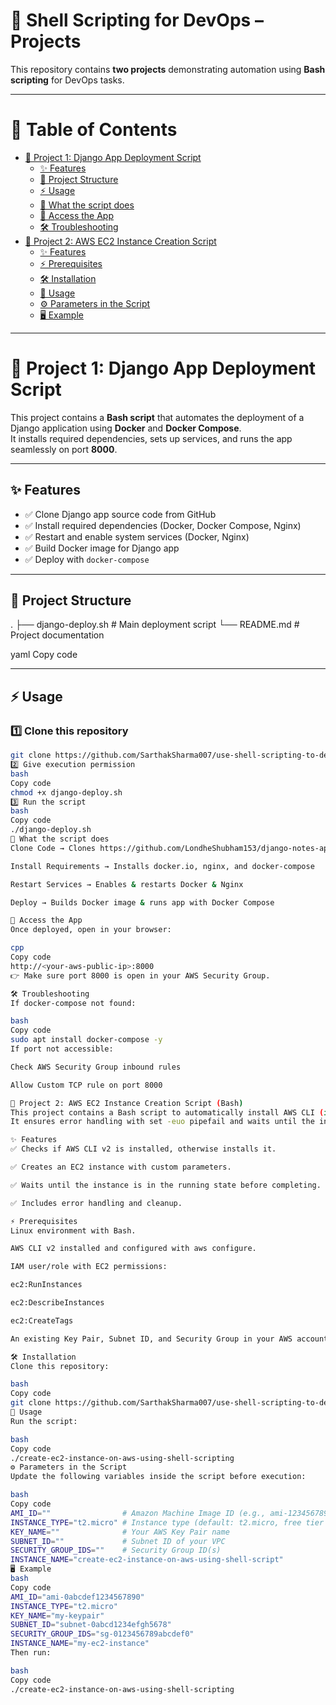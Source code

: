 # 🚀 Shell Scripting for DevOps – Projects

This repository contains **two projects** demonstrating automation using **Bash scripting** for DevOps tasks.  

---

# 📑 Table of Contents
- [📌 Project 1: Django App Deployment Script](#-project-1-django-app-deployment-script)
  - [✨ Features](#-features)
  - [📂 Project Structure](#-project-structure)
  - [⚡ Usage](#-usage)
  - [🐳 What the script does](#-what-the-script-does)
  - [🔑 Access the App](#-access-the-app)
  - [🛠️ Troubleshooting](#-troubleshooting)
- [📌 Project 2: AWS EC2 Instance Creation Script](#-project-2-aws-ec2-instance-creation-script-bash)
  - [✨ Features](#-features-1)
  - [⚡ Prerequisites](#-prerequisites)
  - [🛠️ Installation](#-installation)
  - [🚀 Usage](#-usage-1)
  - [⚙️ Parameters in the Script](#️-parameters-in-the-script)
  - [🖥️ Example](#️-example)

---

# 📌 Project 1: Django App Deployment Script

This project contains a **Bash script** that automates the deployment of a Django application using **Docker** and **Docker Compose**.  
It installs required dependencies, sets up services, and runs the app seamlessly on port **8000**.

---

## ✨ Features
- ✅ Clone Django app source code from GitHub  
- ✅ Install required dependencies (Docker, Docker Compose, Nginx)  
- ✅ Restart and enable system services (Docker, Nginx)  
- ✅ Build Docker image for Django app  
- ✅ Deploy with `docker-compose`  

---

## 📂 Project Structure
.
├── django-deploy.sh # Main deployment script
└── README.md # Project documentation

yaml
Copy code

---

## ⚡ Usage

### 1️⃣ Clone this repository
```bash
git clone https://github.com/SarthakSharma007/use-shell-scripting-to-deploy.git
2️⃣ Give execution permission
bash
Copy code
chmod +x django-deploy.sh
3️⃣ Run the script
bash
Copy code
./django-deploy.sh
🐳 What the script does
Clone Code → Clones https://github.com/LondheShubham153/django-notes-app.git

Install Requirements → Installs docker.io, nginx, and docker-compose

Restart Services → Enables & restarts Docker & Nginx

Deploy → Builds Docker image & runs app with Docker Compose

🔑 Access the App
Once deployed, open in your browser:

cpp
Copy code
http://<your-aws-public-ip>:8000
👉 Make sure port 8000 is open in your AWS Security Group.

🛠️ Troubleshooting
If docker-compose not found:

bash
Copy code
sudo apt install docker-compose -y
If port not accessible:

Check AWS Security Group inbound rules

Allow Custom TCP rule on port 8000

📌 Project 2: AWS EC2 Instance Creation Script (Bash)
This project contains a Bash script to automatically install AWS CLI (if not installed) and create an EC2 instance using AWS CLI commands.
It ensures error handling with set -euo pipefail and waits until the instance is in the running state.

✨ Features
✅ Checks if AWS CLI v2 is installed, otherwise installs it.

✅ Creates an EC2 instance with custom parameters.

✅ Waits until the instance is in the running state before completing.

✅ Includes error handling and cleanup.

⚡ Prerequisites
Linux environment with Bash.

AWS CLI v2 installed and configured with aws configure.

IAM user/role with EC2 permissions:

ec2:RunInstances

ec2:DescribeInstances

ec2:CreateTags

An existing Key Pair, Subnet ID, and Security Group in your AWS account.

🛠️ Installation
Clone this repository:

bash
Copy code
git clone https://github.com/SarthakSharma007/use-shell-scripting-to-deploy.git
🚀 Usage
Run the script:

bash
Copy code
./create-ec2-instance-on-aws-using-shell-scripting
⚙️ Parameters in the Script
Update the following variables inside the script before execution:

bash
Copy code
AMI_ID=""                # Amazon Machine Image ID (e.g., ami-1234567890abcdef0)
INSTANCE_TYPE="t2.micro" # Instance type (default: t2.micro, free tier eligible)
KEY_NAME=""              # Your AWS Key Pair name
SUBNET_ID=""             # Subnet ID of your VPC
SECURITY_GROUP_IDS=""    # Security Group ID(s)
INSTANCE_NAME="create-ec2-instance-on-aws-using-shell-script"
🖥️ Example
bash
Copy code
AMI_ID="ami-0abcdef1234567890"
INSTANCE_TYPE="t2.micro"
KEY_NAME="my-keypair"
SUBNET_ID="subnet-0abcd1234efgh5678"
SECURITY_GROUP_IDS="sg-0123456789abcdef0"
INSTANCE_NAME="my-ec2-instance"
Then run:

bash
Copy code
./create-ec2-instance-on-aws-using-shell-scripting
